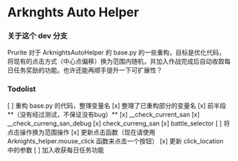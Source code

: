 # Arknghts Auto Helper

### 关于这个 dev 分支

Prurite 对于 ArknightsAutoHelper 的 base.py 的一些重构，目标是优化代码，将现有的点击方式（中心点偏移）换为范围内随机，并加入作战完成后自动收取每日任务奖励的功能。也许还能再顺手提升一下可扩展性？

### Todolist

[ ] 重构 base.py 的代码，整理变量名
  [x] 整理了已重构部分的变量名
  [x] 前半段**（没有经过测试，不保证没有bug）**
  [x] __check_current_san
  [x] __check_curreng_san_debug
  [x] check_curreng_san
  [x] battle_selector
[ ] 将点击操作换为范围操作
  [x] 更新点击函数（现在请使用 Arknights_helper.mouse_click 函数来点击一个按钮）
  [x] 更新 click_location 中的参数
[ ] 加入收获每日任务功能